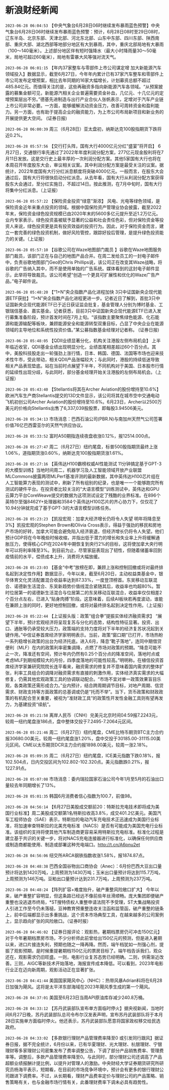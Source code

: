 # 新浪财经新闻
`2023-06-28 06:04:53` 【中央气象台6月28日06时继续发布暴雨蓝色预警】中央气象台6月28日06时继续发布暴雨蓝色预警：预计，6月28日08时至29日08时，辽东半岛、北京东部、天津北部、河北东北部、山东中东部、四川东部、陕西南部、重庆大部、湖北西部等地部分地区有大到暴雨，其中，重庆北部局地有大暴雨（100～140毫米）。上述部分地区伴有短时强降水（最大小时降雨量30～50毫米，局地可超过60毫米），局地有雷暴大风等强对流天气。

`2023-06-28 06:01:15` 【年内37家整车与零部件上市公司谋定增 加大新能源汽车领域投入】数据显示，截至6月27日，今年年内累计已有37家汽车整车和零部件上市公司发布定增预案，相比去年同期的16家大幅增长，计划募资总额不超过485.84亿元。而值得关注的是，这些再融资多指向新能源汽车各领域。“从预案披露的募集金额可见，新能源汽相关企业普遍需要资金补血，几亿元、十几亿元的定增预案层出不穷。”德基先进制造与出行产业合伙人张帆表示，定增对于汽车产业链上市公司非常必要。一方面，能够缓解流动资金压力，改善可周转资金和盈利能力。另一方面，也有助于提高企业的融资能力，为上市公司布局新项目和新业务的开展提供更大空间。 (证券日报)

`2023-06-28 06:00:39` 周三（6月28日）亚太盘初，纳斯达克100股指期货下跌将近0.2%。

`2023-06-28 05:57:56` 【交行打头阵，国有大行4000亿元分红“盛宴”将开启】 6月27日，交通银行率先通过了2022年年度利润分配方案，277亿元现金股利将在7月11日发放。这是交行史上最丰厚的一次利润分配方案。其他5家国有大行也将在本周召开年度股东大会，审议相关议案。其中利润分配方案是最受关注的议案。据统计，2022年度国有大行分红派息额度将突破4000亿元。一般而言，在股东大会通过后，国有大行将很快启动分红派息。从去年看，国有大行从利润分配方案获得股东大会通过，至分红实施日，不超过14日。按此推测，在7月中旬时，国有大行将集中分红派息。（上证报）

`2023-06-28 05:57:22` 【保险资金投资“绿意”渐浓】 风电、光电等绿色领域，是保险资金近年来重点投资的领域。根据中国保险资产管理业协会披露，截至2022年末，保险资金绿色投资规模已由2020年末的5600多亿元提升至近1.2万亿元。业内专家表示，绿色投资虽被赋予显著的公益和社会责任色彩，但对保险资金等投资人来说，绿色投资更是具有投资效益的投资行为。因此，对于保险资金而言，建立一套完善的绿色投资机制，做好风险管控，跟踪好投后管理，是提升绿色投资能力的关键。（上证报）

`2023-06-28 05:57:10` 【谷歌公司在Waze地图部门裁员 】谷歌在Waze地图服务部门裁员，该部门正在与自己的地图产品合并。在周二发给员工的一封电子邮件中，负责谷歌地图部门Geo的Chris Phillips说，该公司正在改变其Waze战略，将谷歌的广告纳入其中，而不是使用单独的广告系统。媒体看到的这封电子邮件显示，此举将导致裁员。该公司希望“创造一个更具可扩展性和优化的Waze广告产品，”电子邮件说。

`2023-06-28 05:48:20` 【“1+N”央企指数产品化进程加快 3只中证国新央企现代能源ETF获批】“1+N”央企指数产品化进程更进一步。记者近日了解到，首批3只中证国新央企现代能源ETF已于近日获证监会批复，基金管理人分别为博时基金、工银瑞信基金、嘉实基金。记者获悉，目前3只中证国新央企现代能源ETF已进入发行募集准备阶段，预计首发时间在7月上旬。“该指数主要聚焦绿色能源、化石能源和能源输配等板块，兼顾能源安全和能源转型双重目标，凸显了中央企业在能源领域的主导地位和系统性投资价值。”某公募指数基金经理对记者称。 (证券日报)

`2023-06-28 05:48:05` 【QDII业绩显著分化，机构关注港股左侧布局机会】 上半年临近收官，QDII基金业绩出现明显分化，业绩首尾相差超过60个百分点。其中，美股科技股走出一轮强劲上涨行情，日本、韩国、德国、法国等市场也迎来技术性牛市，受此带动，相关QDII产品涨幅较大；与此同时，港股的持续低迷导致相关产品表现垫底。站在当前时点展望下半年，不同机构对于美国、日本股市行情的延续性出现分歧，与此同时，部分基金经理开始关注港股的左侧布局机会。（上证报）

`2023-06-28 05:43:40` 【Stellantis将其在Archer Aviation的股份增持至10.6%】欧洲汽车生产商Stellantis提交的13D文件显示，该公司将其在城市空中交通电动飞机初创公司Archer Aviation的股份增持至10.6%。6月23日，Archer以2500万美元的价格向Stellantis出售了6,337,039股股票，即每股3.94506美元。

`2023-06-28 05:34:13` 市场消息：巴西石油公司(PBR.N)与南加州天然气公司签署价值76亿巴西雷亚尔的天然气供应协议。

`2023-06-28 05:33:52` 富时A50期指连续夜盘收涨0.12%，报12514.000点。

`2023-06-28 05:27:47` 周二（6月27日）纽约尾盘，标普500股指期货最终上涨1.06%，道指期货涨0.60%，纳斯达克100股指期货涨1.61%。

`2023-06-28 05:27:16` 【英伟达H100霸榜权威AI性能测试 11分钟搞定基于GPT-3的大模型训练】当地时间周二，机器学习及人工智能领域开放产业联盟MLCommons披露两项MLPerf基准评测的最新数据，其中英伟达H100芯片组在人工智能算力表现的测试中，刷新了所有组别的纪录，也是唯一一个能够跑完所有测试的硬件平台。在投资者比较关注的“大语言模型”训练测试中，英伟达和GPU云算力平台CoreWeave提交的数据为这项测试设定了残酷的业界标准。在896个英特尔至强8462Y+处理器和3584个英伟达H100芯片的齐心协力下，仅仅花了10.94分钟就完成了基于GPT-3的大语言模型训练任务。

`2023-06-28 05:23:23` 【凯投宏观：加拿大经济增长仍将令人失望 明年将降息至3%】凯投宏观的Stephen Brown和Olivia Cross表示，得益于强劲的移民和房地产市场的好转，加拿大可能会避免陷入经济衰退，但经济增长仍将令人失望。他们预计GDP将在今年晚些时候收缩，并指出低于潜力的增长和失业率上升将缓解通胀压力，使得核心CPI在2024年中期恢复到央行2%的目标，这将使加拿大央行明年可以将利率降至3%。到目前为止，尽管家庭表现出了韧性，但随着储蓄率回到疫情前的水平，偿债成本上升，消费将大幅放缓。

`2023-06-28 05:23:03` 【基金“中考”放榜在即，兼顾上涨和控制回撤或将对最终排名起到决定性作用】数据显示，今年以来，截至6月20日，主动权益类基金中，银华体育文化灵活配置混合收益率达到87.33%，一度登顶榜首。东吴移动互联混合、诺德新生活混合、东吴新趋势价值线混合紧随其后，收益率也均超80%。暂时位居第一的诺德新生活混合与位居第二的东吴移动互联混合，收益率仅仅相差2个百分点左右，已进入“贴身肉搏”阶段。这意味着，后续AI板块若再度波动，谁能在兼顾上涨的同时，更好地控制回撤，或将对最终排名起到决定性作用。（上证报）

`2023-06-28 05:22:44` 【上证报头版：政策“组合拳”提振实体经济融资需求】 “展望下半年，预计宏观经济将呈现复苏与分化的态势，结构性特征显著。投资、出口、通胀等仍承受较大压力，政策端的支持力度将对下半年的经济复苏状况起到关键作用。”中信证券首席经济学家明明表示。当前，政策“窗口期”已打开，市场热盼一系列稳增长政策的出台为经济托底。进入6月，降息“靴子落地”，连同中期借贷便利（MLF）在内的政策利率密集调降，点燃了市场对政策的预期。“降息可能不止一次，降准还有空间，预计年内仍然有0.25个百分点的降准空间，落地时点或考虑MLF到期规模较大的月份，四季度落地的可能性较高。”明明称。在植信投资首席经济学家兼研究院院长连平看来，融资需求的修复并不意味着国内需求的整体扩张，利率工具组合的调降对融资需求有直接的刺激作用，实体经济真实需求的大幅修复，仍需其他宏观政策工具的协调联动配合。“市场不宜对单一政策效果盲目乐观，各类政策还需形成合力。”业内预计，结合跨周期调节目标，对地产周期、信贷需求、财政支持等方面政策的总基调或仍是“托而不举”。当下，货币政策和财政政策的有机配合至关重要，被视为“准财政工具”的政策性开发性金融工具则有望再发力，为基建投资“续航”。

`2023-06-28 05:21:58` 离岸人民币（CNH）兑美元北京时间04:59报7.2243元，较周一纽约尾盘涨186点，盘中整体交投于7.2495-7.2064元区间。

`2023-06-28 05:21:46` 周二（6月27日）纽约尾盘，CME比特币期货BTC主力合约报30680.00美元，较周一纽约尾盘涨1.20%，盘中交投于30185.00-31115.00美元区间。CME以太币期货DCR主力合约报1898.00美元，较周一涨2.18%。

`2023-06-28 05:09:35` 周二（6月27日）纽约尾盘，ICE美元指数下跌0.18%，报102.504点，日内交投区间为102.802-102.320点。美元指数跌0.21%，报1227.91点。

`2023-06-28 05:07:08` 市场消息：委内瑞拉国家石油公司今年1月至5月的石油出口量较去年同期增长了13%。

`2023-06-28 05:01:35` 韩国6月消费者信心指数为100.7，前值98。

`2023-06-28 04:56:14` 【6月27日美股成交额前20：特斯拉充电技术即将成为美国行业标准】周二美股成交额第1名特斯拉收高3.8%，成交401.2亿美元。美国汽车工程师协会（SAE）表示，特斯拉的电动汽车充电技术正迅速成为美国行业标准，将加速审查特斯拉的北美充电标准（NACS）是否有可能成为美国充电行业标准。该组织的支持将使其他汽车制造商更容易采用特斯拉充电标准。标准化过程是建立基于共识的关键一步，将对NACS充电连接器进行标准化，以确保任何供应商或制造商都能使用、制造或部署这种充电端口。http://t.cn/A6pnu2et

`2023-06-28 04:56:06` 纽交所ARCA钢铁指数收涨1.58%，报1874.87点。

`2023-06-28 04:48:38` 巴西全国谷物出口商协会（Anec）：6月份巴西大豆出口量预计将达到1420万吨，上周预测为1430万吨；玉米出口量预计将达到115.7万吨，上周预测为146万吨。豆粕出口量预计达到231.7万吨，上周预测为237万吨。

`2023-06-28 04:48:24` 【阵列扩容+难度抬升，破产重整风险敞口扩大】 今年以来，破产重整扩容明显，但这条路已经远不像前些年丝滑顺畅。庞大集团即便破产重整也没逃退市终局，*ST搜特债权人重整申请法院不予受理，ST大集战略投资人引进工作至今仍未落槌，豆神教育预重整连收关注函和监管函，破产重整的链条上，前中后端都显示出多重挑战，这个资本市场典型工具，在越来越多的公司案例上，显示趋向扩张的风险敞口。（证券时报）

`2023-06-28 04:46:02` 【证券日报评论：观影热，暑期档票房仍可冲击150亿元】 对于今年暑期档票房市场，不少分析师此前曾给出150亿元的预测，但是进入暑期以来，进口片接连失利，预期也随之一降再降。然而，端午档犹如一剂强心剂，提振了观影预期，是时候重提暑期档150亿元的票房目标了。端午档告诉我们，观众还在，观影需求仍旧旺盛。一则，电影行业复苏态势已经明确。二则，供需渐近改善。三则，AIGC等新技术开始落地，海报宣传成本降低。可以看到，2023年电影行业正在迈向新周期，观影活动正在显著扩张。

`2023-06-28 04:41:44` 美国国家飓风中心（NHC）：热带风暴Adrian料将在6月28日加强为飓风。这将是太平洋东部海域在2023年飓风季生成的第一个飓风。

`2023-06-28 04:37:01` 美国至6月23日当周API原油库存减少240.8万桶。

`2023-06-28 04:33:12` 【苏丹武装部队宣布单方面临时停火】据央视新闻，当地时间6月27日晚，苏丹武装部队总司令布尔汉发表声明，宣布苏丹武装部队将于本月28日实施单方面临时停火。他还表示，苏丹武装部队愿意将国家政权移交给民选政府。

`2023-06-28 04:33:02` 【多款银行理财产品管理费率降至0 或引发同行跟风】据证券日报，据不完全统计，6月份以来，已有华夏理财、光大理财、杭银理财、宁银理财等多家理财公司密集发布了费率调整公告，下调了部分产品销售费率、管理费率等。调整后，多款产品管理费率降至0。与此同时，部分理财公司还调高了产品超额业绩报酬计提比例，以提升对管理人的激励。中央财经大学证券期货研究所研究员杨海平表示，短期看，在目前的市场竞争环境中，预计会有更多的银行理财公司跟进下调费率。不过，从长期看，理财产品费率定价与理财公司的产品策略、销售策略有关，也与金融市场行情有关，此番理财费率下调未必具有趋势性。

